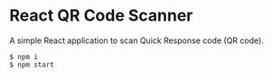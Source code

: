 # React QR Code Scanner

A simple React application to scan Quick Response code (QR code).

```
$ npm i
$ npm start
```
